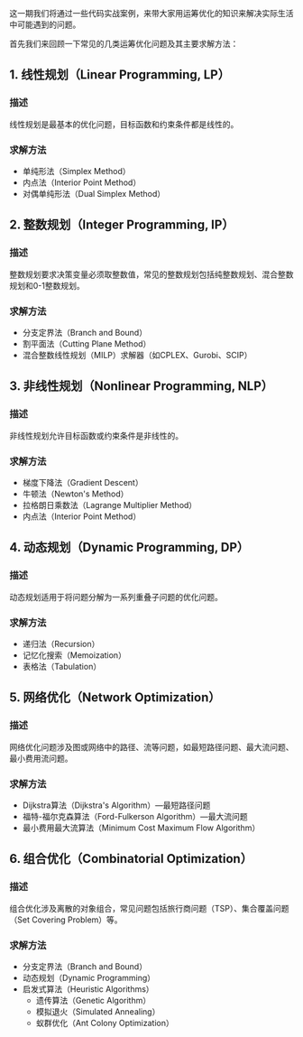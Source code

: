 这一期我们将通过一些代码实战案例，来带大家用运筹优化的知识来解决实际生活中可能遇到的问题。

首先我们来回顾一下常见的几类运筹优化问题及其主要求解方法：

## 1. 线性规划（Linear Programming, LP）
### 描述
线性规划是最基本的优化问题，目标函数和约束条件都是线性的。

### 求解方法
- 单纯形法（Simplex Method）
- 内点法（Interior Point Method）
- 对偶单纯形法（Dual Simplex Method）

## 2. 整数规划（Integer Programming, IP）
### 描述
整数规划要求决策变量必须取整数值，常见的整数规划包括纯整数规划、混合整数规划和0-1整数规划。

### 求解方法
- 分支定界法（Branch and Bound）
- 割平面法（Cutting Plane Method）
- 混合整数线性规划（MILP）求解器（如CPLEX、Gurobi、SCIP）

## 3. 非线性规划（Nonlinear Programming, NLP）
### 描述
非线性规划允许目标函数或约束条件是非线性的。

### 求解方法
- 梯度下降法（Gradient Descent）
- 牛顿法（Newton's Method）
- 拉格朗日乘数法（Lagrange Multiplier Method）
- 内点法（Interior Point Method）

## 4. 动态规划（Dynamic Programming, DP）
### 描述
动态规划适用于将问题分解为一系列重叠子问题的优化问题。

### 求解方法
- 递归法（Recursion）
- 记忆化搜索（Memoization）
- 表格法（Tabulation）

## 5. 网络优化（Network Optimization）
### 描述
网络优化问题涉及图或网络中的路径、流等问题，如最短路径问题、最大流问题、最小费用流问题。

### 求解方法
- Dijkstra算法（Dijkstra's Algorithm）—最短路径问题
- 福特-福尔克森算法（Ford-Fulkerson Algorithm）—最大流问题
- 最小费用最大流算法（Minimum Cost Maximum Flow Algorithm）

## 6. 组合优化（Combinatorial Optimization）
### 描述
组合优化涉及离散的对象组合，常见问题包括旅行商问题（TSP）、集合覆盖问题（Set Covering Problem）等。

### 求解方法
- 分支定界法（Branch and Bound）
- 动态规划（Dynamic Programming）
- 启发式算法（Heuristic Algorithms）
  - 遗传算法（Genetic Algorithm）
  - 模拟退火（Simulated Annealing）
  - 蚁群优化（Ant Colony Optimization）
